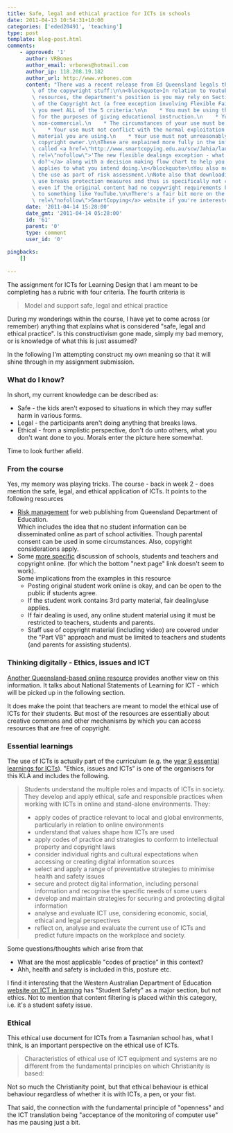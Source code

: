 ```yaml
---
title: Safe, legal and ethical practice for ICTs in schools
date: 2011-04-13 10:54:31+10:00
categories: ['eded20491', 'teaching']
type: post
template: blog-post.html
comments:
    - approved: '1'
      author: VRBones
      author_email: vrbones@hotmail.com
      author_ip: 118.208.19.182
      author_url: http://www.vrbones.com
      content: "There was a recent release from Ed Queensland legals that clarified some\
        \ of the copywright stuff:\n\n<blockquote>In relation to Youtube and other online\
        \ resources, the department's position is you may rely on Section 200AB (S. 200AB)\
        \ of the Copyright Act (a free exception involving Flexible Fair Dealings), provided\
        \ you meet ALL of the 5 criteria:\n\n    * You must be using the copyright material\
        \ for the purposes of giving educational instruction.\n    * Your use must be\
        \ non-commercial.\n    * The circumstances of your use must be a special case.\n\
        \    * Your use must not conflict with the normal exploitation of the copyright\
        \ material you are using.\n    * Your use must not unreasonably prejudice the\
        \ copyright owner.\n\nThese are explained more fully in the information sheet\
        \ called <a href=\"http://www.smartcopying.edu.au/scw/Jahia/lang/en/scw/go/pid/542\"\
        \ rel=\"nofollow\">'The new flexible dealings exception - what am I allowed to\
        \ do?'</a> along with a decision making flow chart to help you decide if S. 200AB\
        \ applies to what you intend doing.\n</blockquote>\nYou also need to document\
        \ the use as part of risk assessment.\nNote also that downloading for offline\
        \ use breaks protection measures and thus is specifically not covered under 200AP,\
        \ even if the original content had no copywright requirements before being uploaded\
        \ to something like YouTube.\n\nThere's a fair bit more on the <a href=\"http://www.smartcopying.edu.au\"\
        \ rel=\"nofollow\">SmartCopying</a> website if you're interested.\n\nHTH"
      date: '2011-04-14 15:28:00'
      date_gmt: '2011-04-14 05:28:00'
      id: '61'
      parent: '0'
      type: comment
      user_id: '0'
    
pingbacks:
    []
    
---
```

The assignment for ICTs for Learning Design that I am meant to be completing has a rubric with four criteria. The fourth criteria is

> Model and support safe, legal and ethical practice

During my wonderings within the course, I have yet to come across (or remember) anything that explains what is considered "safe, legal and ethical practice". Is this constructivism gone made, simply my bad memory, or is knowledge of what this is just assumed?

In the following I'm attempting construct my own meaning so that it will shine through in my assignment submission.

### What do I know?

In short, my current knowledge can be described as:

- Safe - the kids aren't exposed to situations in which they may suffer harm in various forms.
- Legal - the participants aren't doing anything that breaks laws.
- Ethical - from a simplistic perspective, don't do unto others, what you don't want done to you. Morals enter the picture here somewhat.

Time to look further afield.

### From the course

Yes, my memory was playing tricks. The course - back in week 2 - does mention the safe, legal, and ethical application of ICTs. It points to the following resources

- [Risk management](http://education.qld.gov.au/web/schools/riskman.html) for web publishing from Queensland Department of Education.  
    Which includes the idea that no student information can be disseminated online as part of school activities. Though parental consent can be used in some circumstances. Also, copyright considerations apply.
- Some [more specific](http://www.smartcopying.edu.au/scw/go/pid/946) discussion of schools, students and teachers and copyright online. (for which the bottom "next page" link doesn't seem to work).  
    Some implications from the examples in this resource
    - Posting original student work online is okay, and can be open to the public if students agree.
    - If the student work contains 3rd party material, fair dealing/use applies.
    - If fair dealing is used, any online student material using it must be restricted to teachers, students and parents.
    - Staff use of copyright material (including video) are covered under the "Part VB" approach and must be limited to teachers and students (and parents for assisting students).

### Thinking digitally - Ethics, issues and ICT

[Another Queensland-based online resource](http://www.learningplace.com.au/deliver/content.asp?pid=38759) provides another view on this information. It talks about National Statements of Learning for ICT - which will be picked up in the following section.

It does make the point that teachers are meant to model the ethical use of ICTs for their students. But most of the resources are essentially about creative commons and other mechanisms by which you can access resources that are free of copyright.

### Essential learnings

The use of ICTs is actually part of the curriculum (e.g. the [year 9 essential learnings for ICTs](http://www.qsa.qld.edu.au/downloads/early_middle/qcar_ccp_ict_yr9.pdf)). "Ethics, issues and ICTs" is one of the organisers for this KLA and includes the following.

> Students understand the multiple roles and impacts of ICTs in society. They develop and apply ethical, safe and responsible practices when working with ICTs in online and stand-alone environments. They:
> 
> - apply codes of practice relevant to local and global environments, particularly in relation to online environments
> - understand that values shape how ICTs are used
> - apply codes of practice and strategies to conform to intellectual property and copyright laws
> - consider individual rights and cultural expectations when accessing or creating digital information sources
> - select and apply a range of preventative strategies to minimise health and safety issues
> - secure and protect digital information, including personal information and recognise the specific needs of some users
> - develop and maintain strategies for securing and protecting digital information
> - analyse and evaluate ICT use, considering economic, social, ethical and legal perspectives
> - reflect on, analyse and evaluate the current use of ICTs and predict future impacts on the workplace and society.

Some questions/thoughts which arise from that

- What are the most applicable "codes of practice" in this context?
- Ahh, health and safety is included in this, posture etc.

I find it interesting that the Western Australian Department of Education [website on ICT in learning](http://www.det.wa.edu.au/education/cmis/eval/curriculum/ict/) has "Student Safety" as a major section, but not ethics. Not to mention that content filtering is placed within this category, i.e. it's a student safety issue.

### Ethical

This ethical use document for ICTs from a Tasmanian school has, what I think, is an important perspective on the ethical use of ICTs.

> Characteristics of ethical use of ICT equipment and systems are no different from the fundamental principles on which Christianity is based:

Not so much the Christianity point, but that ethical behaviour is ethical behaviour regardless of whether it is with ICTs, a pen, or your fist.

That said, the connection with the fundamental principle of "openness" and the ICT translation being "acceptance of the monitoring of computer use" has me pausing just a bit.